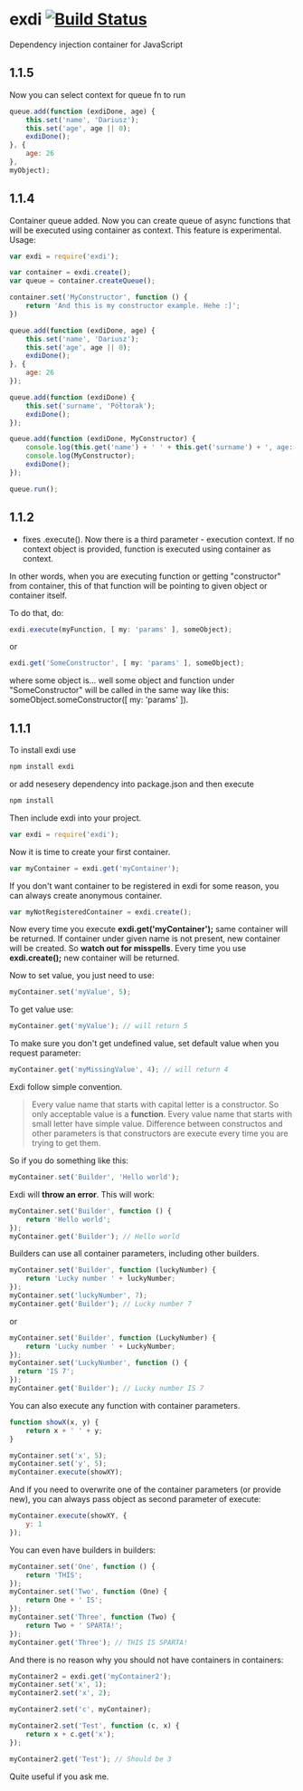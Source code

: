 exdi [![Build Status](https://travis-ci.org/dariuszp/exdi.png?branch=master)](https://travis-ci.org/dariuszp/exdi)
====

Dependency injection container for JavaScript

## 1.1.5

Now you can select context for queue fn to run

```JavaScript
queue.add(function (exdiDone, age) {
    this.set('name', 'Dariusz');
    this.set('age', age || 0);
    exdiDone();
}, {
    age: 26
},
myObject);
```

## 1.1.4

Container queue added. Now you can create queue of async functions that will be executed using container as context.
This feature is experimental.
Usage:

```JavaScript
var exdi = require('exdi');

var container = exdi.create();
var queue = container.createQueue();

container.set('MyConstructor', function () {
    return 'And this is my constructor example. Hehe :]';
})

queue.add(function (exdiDone, age) {
    this.set('name', 'Dariusz');
    this.set('age', age || 0);
    exdiDone();
}, {
    age: 26
});

queue.add(function (exdiDone) {
    this.set('surname', 'Półtorak');
    exdiDone();
});

queue.add(function (exdiDone, MyConstructor) {
    console.log(this.get('name') + ' ' + this.get('surname') + ', age: ' + this.get('age'));
    console.log(MyConstructor);
    exdiDone();
});

queue.run();
```

## 1.1.2

* fixes .execute(). Now there is a third parameter - execution context. If no context object is provided, function is executed using container as context.

In other words, when you are executing function or getting "constructor" from container, this of that function will be pointing to given object or container itself.

To do that, do:
```JavaScript
exdi.execute(myFunction, [ my: 'params' ], someObject);
```
or
```JavaScript
exdi.get('SomeConstructor', [ my: 'params' ], someObject);
```
where some object is... well some object and function under "SomeConstructor" will be called in the same way like this:
someObject.someConstructor([ my: 'params' ]).


## 1.1.1

To install exdi use
```JavaScript
npm install exdi
```
or add nesesery dependency into package.json and then execute 
```JavaScript
npm install
```
Then include exdi into your project.
```JavaScript
var exdi = require('exdi');
```
Now it is time to create your first container.
```JavaScript
var myContainer = exdi.get('myContainer');
```
If you don't want container to be registered in exdi for some reason, you can always create anonymous container.
```JavaScript
var myNotRegisteredContainer = exdi.create();
```
Now every time you execute **exdi.get('myContainer');** same container will be returned. If container under given name is not present, new container will be created. So **watch out for misspells**.
Every time you use **exdi.create();** new container will be returned.

Now to set value, you just need to use:
```JavaScript
myContainer.set('myValue', 5);
```
To get value use:
```JavaScript
myContainer.get('myValue'); // will return 5
```
To make sure you don't get undefined value, set default value when you request parameter:
```JavaScript
myContainer.get('myMissingValue', 4); // will return 4
```
Exdi follow simple convention.
> Every value name that starts with capital letter is a constructor. So only acceptable value is a **function**.
> Every value name that starts with small letter have simple value.
> Difference between constructos and other parameters is that constructors are execute every time you are trying to get them.

So if you do something like this:
```JavaScript
myContainer.set('Builder', 'Hello world');
```
Exdi will **throw an error**.
This will work:
```JavaScript
myContainer.set('Builder', function () {
    return 'Hello world';
});
myContainer.get('Builder'); // Hello world
```
Builders can use all container parameters, including other builders.
```JavaScript
myContainer.set('Builder', function (luckyNumber) {
    return 'Lucky number ' + luckyNumber;
});
myContainer.set('luckyNumber', 7);
myContainer.get('Builder'); // Lucky number 7
```
or
```JavaScript
myContainer.set('Builder', function (LuckyNumber) {
    return 'Lucky number ' + LuckyNumber;
});
myContainer.set('LuckyNumber', function () {
  return 'IS 7';
});
myContainer.get('Builder'); // Lucky number IS 7
```
You can also execute any function with container parameters.
```JavaScript
function showX(x, y) {
    return x + ' ' + y;
}

myContainer.set('x', 5);
myContainer.set('y', 5);
myContainer.execute(showXY);
```
And if you need to overwrite one of the container parameters (or provide new), you can always pass object as second parameter of execute:
```JavaScript
myContainer.execute(showXY, {
    y: 1
});
```
You can even have builders in builders:
```JavaScript
myContainer.set('One', function () {
    return 'THIS';
});
myContainer.set('Two', function (One) {
    return One + ' IS';
});
myContainer.set('Three', function (Two) {
    return Two + ' SPARTA!';
});
myContainer.get('Three'); // THIS IS SPARTA!
```
And there is no reason why you should not have containers in containers:
```JavaScript
myContainer2 = exdi.get('myContainer2');
myContainer.set('x', 1);
myContainer2.set('x', 2);

myContainer2.set('c', myContainer);

myContainer2.set('Test', function (c, x) {
    return x + c.get('x');
});

myContainer2.get('Test'); // Should be 3
```
Quite useful if you ask me.
